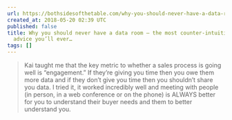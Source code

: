 ```yaml
---
url: https://bothsidesofthetable.com/why-you-should-never-have-a-data-room-the-most-counter-intuitive-fund-raising-advice-youll-ever-9380172366ea
created_at: 2018-05-20 02:39 UTC
published: false
title: Why you should never have a data room — the most counter-intuitive fund-raising
  advice you’ll ever…
tags: []
---
```


<blockquote>Kai taught me that the key metric to whether a sales process is going well is “engagement.” If they’re giving you time then you owe them more data and if they don’t give you time then you shouldn’t share you data. I tried it, it worked incredibly well and meeting with people (in person, in a web conference or on the phone) is ALWAYS better for you to understand their buyer needs and them to better understand you.</blockquote>
